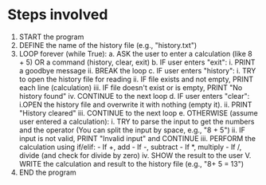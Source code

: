 # Steps involved

1. START the program
2. DEFINE the name of the history file (e.g., "history.txt")
3. LOOP forever (while True):
    a. ASK the user to enter a calculation (like 8 + 5)
    OR a command (history, clear, exit)
    b. IF user enters "exit":
        i. PRINT a goodbye message
        ii. BREAK the loop
    c. IF user enters "history":
        i. TRY to open the history file for reading
        ii. IF file exists and not empty, PRINT each line (calculation) 
        iii. IF file doesn't exist or is empty, PRINT "No history found" 
        iv. CONTINUE to the next loop
    d. IF user enters "clear":
        i.OPEN the history file and overwrite it with nothing (empty it). 
        ii. PRINT "History cleared"
        iii. CONTINUE to the next loop
    e. OTHERWISE (assume user entered a calculation):
        i. TRY to parse the input to get the numbers and the operator (You can split the input by space, e.g., "8 + 5")
        ii. IF input is not valid, PRINT "Invalid input" and CONTINUE
        iii. PERFORM the calculation using if/elif:
            - If +, add
            - If -, subtract
            - If *, multiply
            - If /, divide (and check for divide by zero)
        iv. SHOW the result to the user
        V. WRITE the calculation and result to the history file (e.g., "8+ 5 = 13")
4. END the program